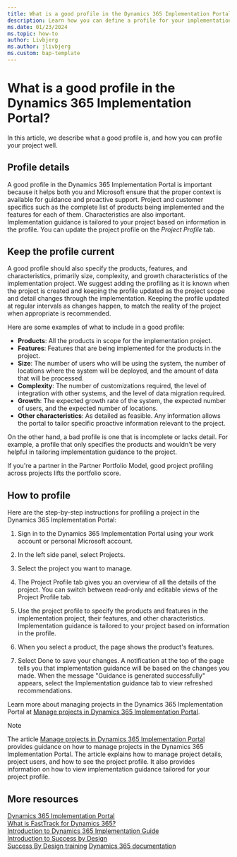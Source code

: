 ```yaml
---
title: What is a good profile in the Dynamics 365 Implementation Portal
description: Learn how you can define a profile for your implementation project in the Dynamics 365 Implementation Portal.
ms.date: 01/23/2024
ms.topic: how-to
author: Livbjerg
ms.author: jlivbjerg
ms.custom: bap-template
---
```


# What is a good profile in the Dynamics 365 Implementation Portal?

In this article, we describe what a good profile is, and how you can profile your project well.

## Profile details

A good profile in the Dynamics 365 Implementation Portal is important because it helps both you and Microsoft ensure that the proper context is available for guidance and proactive support. Project and customer specifics such as the complete list of products being implemented and the features for each of them. Characteristics are also important. Implementation guidance is tailored to your project based on information in the profile. You can update the project profile on the ​*Project Profile* tab.

## Keep the profile current

A good profile should also specify the products, features, and characteristics, primarily size, complexity, and growth characteristics of the implementation project. We suggest adding the profiling as it is known when the project is created and keeping the profile updated as the project scope and detail changes through the implementation. Keeping the profile updated at regular intervals as changes happen, to match the reality of the project when appropriate is recommended. 

Here are some examples of what to include in a good profile:

- ​**Products**: All the products in scope for the implementation project.
- **Features**: Features that are being implemented for the products in the project.
- **Size**: The number of users who will be using the system, the number of locations where the system will be deployed, and the amount of data that will be processed.
- **Complexity**: The number of customizations required, the level of integration with other systems, and the level of data migration required.
- **Growth**: The expected growth rate of the system, the expected number of users, and the expected number of locations.
- **Other characteristics**: As detailed as feasible. Any information allows the portal to tailor specific proactive information relevant to the project.

On the other hand, a bad profile is one that is incomplete or lacks detail. For example, a profile that only specifies the products and wouldn't be very helpful in tailoring implementation guidance to the project.

If you're a partner in the Partner Portfolio Model, good project profiling across projects lifts the portfolio score.

## How to profile

Here are the step-by-step instructions for profiling a project in the Dynamics 365 Implementation Portal:

1. Sign in to the Dynamics 365 Implementation Portal using your work account or personal Microsoft account.

2. In the left side panel, select Projects.

3. Select the project you want to manage.

4. The Project Profile tab gives you an overview of all the details of the project. You can switch between read-only and editable views of the Project Profile tab.

5. Use the project profile to specify the products and features in the implementation project, their features, and other characteristics. Implementation guidance is tailored to your project based on information in the profile. 

6. When you select a product, the page shows the product's features. 

7. Select Done to save your changes. A notification at the top of the page tells you that implementation guidance will be based on the changes you made. When the message "Guidance is generated successfully" appears, select the Implementation guidance tab to view refreshed recommendations.

Learn more about managing projects in the Dynamics 365 Implementation Portal at [Manage projects in Dynamics 365 Implementation Portal](manage-projects.md).

> [!NOTE]
> The article [Manage projects in Dynamics 365 Implementation Portal](manage-projects.md) provides guidance on how to manage projects in the Dynamics 365 Implementation Portal. The article explains how to manage project details, project users, and how to see the project profile. It also provides information on how to view implementation guidance tailored for your project profile.

## More resources

[Dynamics 365 Implementation Portal](overview.md)  
[What is FastTrack for Dynamics 365?](../fasttrack/overview.md)  
[Introduction to Dynamics 365 Implementation Guide](../implementation-guide/introduction.md)  
[Introduction to Success by Design](../implementation-guide/success-by-design.md)  
[Success By Design training](/training/paths/use-success-design/)
[Dynamics 365 documentation](/dynamics365/index)  
